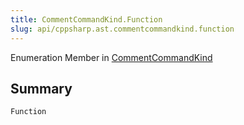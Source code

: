 ```yaml
---
title: CommentCommandKind.Function
slug: api/cppsharp.ast.commentcommandkind.function
---
```

Enumeration Member in [CommentCommandKind](/api/cppsharp/ast/commentcommandkind)

## Summary



```csharp
Function
```

